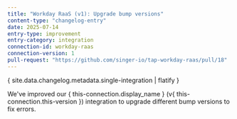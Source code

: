 ```yaml
---
title: "Workday RaaS (v1): Upgrade bump versions"
content-type: "changelog-entry"
date: 2025-07-14
entry-type: improvement
entry-category: integration
connection-id: workday-raas
connection-version: 1
pull-request: "https://github.com/singer-io/tap-workday-raas/pull/18"
---
```

{ site.data.changelog.metadata.single-integration | flatify }

We've improved our { this-connection.display_name } (v{ this-connection.this-version }) integration to upgrade different bump versions to fix errors.